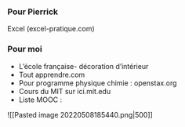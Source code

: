 ### Pour Pierrick
Excel (excel-pratique.com)

### Pour moi
- L’école française- décoration d’intérieur
- Tout apprendre.com
- Pour programme physique chimie : openstax.org
- Cours du MIT sur ici.mit.edu
- Liste MOOC :

![[Pasted image 20220508185440.png|500]]
